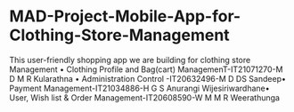 # MAD-Project-Mobile-App-for-Clothing-Store-Management
This user-friendly shopping app we are building for clothing store Management • Clothing Profile and Bag(cart) ManagemenT-IT21071270-M D M R Kularathna • Administration Control -IT20632496-M D DS Sandeep• Payment Management-IT21034886-H G S Anurangi Wijesiriwardhane• User, Wish list &amp; Order Management-IT20608590-W M M R Weerathunga
